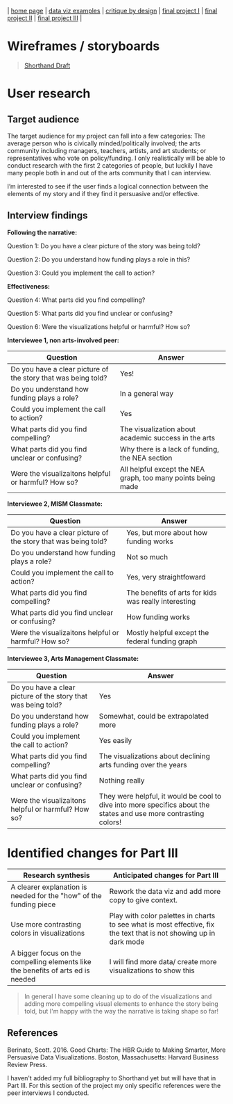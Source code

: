 | [home page](https://alyssaakdefusco.github.io/defusco-dataviz-portfolio/) | [data viz examples](dataviz-examples) | [critique by design](critique-by-design) | [final project I](final-project-part-one) | [final project II](final-project-part-two) | [final project III](final-project-part-three) |

# Wireframes / storyboards
> [Shorthand Draft](https://carnegiemellon.shorthandstories.com/artsfunding/index.html)

# User research 

## Target audience

The target audience for my project can fall into a few categories: The average person who is civically minded/politically involved; the arts community including managers, teachers, artists, and art students; or representatives who vote on policy/funding. I only realistically will be able to conduct research with the first 2 categories of people, but luckily I have many people both in and out of the arts community that I can interview. 

I’m interested to see if the user finds a logical connection between the elements of my story and if they find it persuasive and/or effective.




## Interview findings

**Following the narrative:** 

Question 1: Do you have a clear picture of the story was being told?

Question 2: Do you understand how funding plays a role in this?

Question 3: Could you implement the call to action?

**Effectiveness:**

Question 4: What parts did you find compelling?

Question 5: What parts did you find unclear or confusing?

Question 6: Were the visualizations helpful or harmful? How so?


**Interviewee 1, non arts-involved peer:**

| Question                      | Answer                                                |
|------------------------------------------|---------------------------------------------------------------------------------|
| Do you have a clear picture of the story that was being told? | Yes! |
| Do you understand how funding plays a role?                                         |   In a general way                                                                              |
|  Could you implement the call to action?                                        | Yes                                                                               |
| What parts did you find compelling? | The visualization about academic success in the arts |
| What parts did you find unclear or confusing? | Why there is a lack of funding, the NEA section |
| Were the visualizaitons helpful or harmful? How so? | All helpful except the NEA graph, too many points being made |

**Interviewee 2, MISM Classmate:**

| Question                      | Answer                                                |
|------------------------------------------|---------------------------------------------------------------------------------|
| Do you have a clear picture of the story that was being told? | Yes, but more about how funding works |
| Do you understand how funding plays a role?                                         |   Not so much                                                                              |
|  Could you implement the call to action?                                        | Yes, very straightfoward                                                                               |
| What parts did you find compelling? | The benefits of arts for kids was really interesting |
| What parts did you find unclear or confusing? | How funding works |
| Were the visualizaitons helpful or harmful? How so? | Mostly helpful except the federal funding graph |

**Interviewee 3, Arts Management Classmate:**

| Question                      | Answer                                                |
|------------------------------------------|---------------------------------------------------------------------------------|
| Do you have a clear picture of the story that was being told? | Yes |
| Do you understand how funding plays a role?                                         |   Somewhat, could be extrapolated more                                                                              |
|  Could you implement the call to action?                                        | Yes easily                                                                              |
| What parts did you find compelling? | The visualizations about declining arts funding over the years |
| What parts did you find unclear or confusing? | Nothing really |
| Were the visualizaitons helpful or harmful? How so? | They were helpful, it would be cool to dive into more specifics about the states and use more contrasting colors! |



# Identified changes for Part III

| Research synthesis                       | Anticipated changes for Part III                                                |
|------------------------------------------|---------------------------------------------------------------------------------|
| A clearer explanation is needed for the "how" of the funding piece | Rework the data viz and add more copy to give context. |
| Use more contrasting colors in visualizations                                         |   Play with color palettes in charts to see what is most effective, fix the text that is not showing up in dark mode                                                                              |
|  A bigger focus on the compelling elements like the benefits of arts ed is needed                                        |  I will find more data/ create more visualizations to show this                                                                               |


>In general I have some cleaning up to do of the visualizations and adding more compelling visual elements to enhance the story being told, but I'm happy with the way the narrative is taking shape so far!
>
## References
Berinato, Scott. 2016. Good Charts: The HBR Guide to Making Smarter, More Persuasive Data Visualizations. Boston, Massachusetts: Harvard Business Review Press.

I haven't added my full bibliography to Shorthand yet but will have that in Part III. For this section of the project my only specific references were the peer interviews I conducted. 


